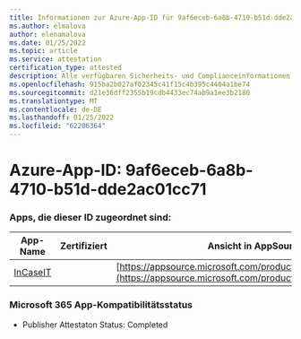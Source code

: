 ```yaml
---
title: Informationen zur Azure-App-ID für 9af6eceb-6a8b-4710-b51d-dde2ac01cc71
ms.author: elmalova
author: elenamalova
ms.date: 01/25/2022
ms.topic: article
ms.service: attestation
certification_type: attested
description: Alle verfügbaren Sicherheits- und Complianceinformationen für 9af6eceb-6a8b-4710-b51d-dde2ac01cc71.
ms.openlocfilehash: 915ba2b027af02345c41f15c4b395c4404a1be74
ms.sourcegitcommit: d21e36dff2355b19cdb4433ec74ab9a1ee3b2180
ms.translationtype: MT
ms.contentlocale: de-DE
ms.lasthandoff: 01/25/2022
ms.locfileid: "62206364"
---
```

# <a name="azure-app-id-9af6eceb-6a8b-4710-b51d-dde2ac01cc71"></a>Azure-App-ID: 9af6eceb-6a8b-4710-b51d-dde2ac01cc71


### <a name="apps-associated-with-this-id"></a>Apps, die dieser ID zugeordnet sind:
| **App-Name** | **Zertifiziert** | **Ansicht in AppSource** |
|--------------|---------------|-----------------------|
| [InCaseIT](https://docs.microsoft.com/microsoft-365-app-certification/forward/WA200003265) |  | [https://appsource.microsoft.com/product/office/WA200003265](https://appsource.microsoft.com/product/office/WA200003265) |

### <a name="microsoft-365-app-compliance-status"></a>Microsoft 365 App-Kompatibilitätsstatus
- Publisher Attestaton Status: Completed
